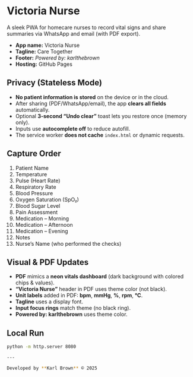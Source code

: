 # Victoria Nurse

A sleek PWA for homecare nurses to record vital signs and share summaries via WhatsApp and email (with PDF export).

- **App name:** Victoria Nurse  
- **Tagline:** Care Together  
- **Footer:** _Powered by: karlthebrown_  
- **Hosting:** GitHub Pages

## Privacy (Stateless Mode)
- **No patient information is stored** on the device or in the cloud.
- After sharing (PDF/WhatsApp/email), the app **clears all fields** automatically.
- Optional **3-second “Undo clear”** toast lets you restore once (memory only).
- Inputs use **autocomplete off** to reduce autofill.
- The service worker **does not cache** `index.html` or dynamic requests.

## Capture Order
1. Patient Name  
2. Temperature  
3. Pulse (Heart Rate)  
4. Respiratory Rate  
5. Blood Pressure  
6. Oxygen Saturation (SpO₂)  
7. Blood Sugar Level  
8. Pain Assessment  
9. Medication – Morning  
10. Medication – Afternoon  
11. Medication – Evening  
12. Notes  
13. Nurse’s Name (who performed the checks)

## Visual & PDF Updates
- **PDF** mimics a **neon vitals dashboard** (dark background with colored chips & values).
- **“Victoria Nurse”** header in PDF uses theme color (not black).
- **Unit labels** added in PDF: **bpm**, **mmHg**, **%**, **rpm**, **°C**.
- **Tagline** uses a display font.
- **Input focus rings** match theme (no black ring).
- **Powered by: karlthebrown** uses theme color.

## Local Run
```bash
python -m http.server 8080

---

Developed by **Karl Brown** © 2025
